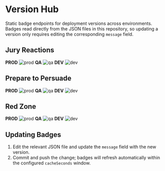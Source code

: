 # Version Hub

Static badge endpoints for deployment versions across environments. Badges read directly from the JSON files in this repository, so updating a version only requires editing the corresponding `message` field.

## Jury Reactions
<!-- jury-reactions -->
**PROD** ![prod](https://img.shields.io/endpoint?url=https://raw.githubusercontent.com/First-Court-Inc/version-hub/main/jury-reactions/PROD.json&cacheSeconds=300)
**QA**   ![qa](   https://img.shields.io/endpoint?url=https://raw.githubusercontent.com/First-Court-Inc/version-hub/main/jury-reactions/QA.json&cacheSeconds=300)
**DEV**  ![dev](  https://img.shields.io/endpoint?url=https://raw.githubusercontent.com/First-Court-Inc/version-hub/main/jury-reactions/DEV.json&cacheSeconds=300)

## Prepare to Persuade
<!-- prepare-to-persuade -->
**PROD** ![prod](https://img.shields.io/endpoint?url=https://raw.githubusercontent.com/First-Court-Inc/version-hub/main/prepare-to-persuade/PROD.json&cacheSeconds=300)
**QA**   ![qa](   https://img.shields.io/endpoint?url=https://raw.githubusercontent.com/First-Court-Inc/version-hub/main/prepare-to-persuade/QA.json&cacheSeconds=300)
**DEV**  ![dev](  https://img.shields.io/endpoint?url=https://raw.githubusercontent.com/First-Court-Inc/version-hub/main/prepare-to-persuade/DEV.json&cacheSeconds=300)

## Red Zone
<!-- red-zone -->
**PROD** ![prod](https://img.shields.io/endpoint?url=https://raw.githubusercontent.com/First-Court-Inc/version-hub/main/red-zone/PROD.json&cacheSeconds=300)
**QA**   ![qa](   https://img.shields.io/endpoint?url=https://raw.githubusercontent.com/First-Court-Inc/version-hub/main/red-zone/QA.json&cacheSeconds=300)
**DEV**  ![dev](  https://img.shields.io/endpoint?url=https://raw.githubusercontent.com/First-Court-Inc/version-hub/main/red-zone/DEV.json&cacheSeconds=300)

## Updating Badges
1. Edit the relevant JSON file and update the `message` field with the new version.
2. Commit and push the change; badges will refresh automatically within the configured `cacheSeconds` window.
